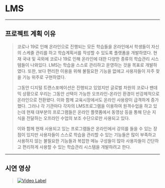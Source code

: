 # LMS

-----------------------
## 프로젝트 계획 이유
> 코로나 19로 인해 온라인으로 진행되는 모든 학습들을 온라인에서 학생들이 자신의 스케줄 관리를 하고 학습계획서를 작성할 수 있도록 플랫폼을 개발하였다. 현재 국내 및 곡외에 코로나 19로 인해 온라인에 대한 다양한 종류의 학습관리 시스템들이 나와있다. LMS는 학습을 스스로 관리하고 운영하는 것을 목표로 개발하였다. 또한, 보다 편리한 이용을 위해 불필요한 기능을 없애고 사용자들이 자주 찾을 기능 위주로 구현하였다.
>
> 그동안 디지털 트랜스포메이션은 진행되고 있었지만 글로벌 차원의 코로나 팬데믹 상황으로 우리는 그동안 선택이 가능한 오프라인-온라인 환경이 반강제적으로 온라인으로 전환됐다. 이와 함께 교육시장에서도 온라인 사용량이 급격하게 증가했다. 그러나 각 기관마다 각자의 LMS프로그램을 이용하여 원격수업을 하고 있는데 현재 대부분의 프로그램들은 온라인 플랫폼에서 동영상 등을 통해 단순 지식을 전달하는 오프라인 수업의 보조 수단으로만 사용되고 있다. 
> 
> 이와 함께 현재 사용되고 있는 프로그램들은 온라인에서 강의를 들을 수 있는 장점이 있지만 사용자들이 스스로 학습을 관리할 수 있는 기능들은 많이 부족하고 사용하지 않는 불필요한 기능들과 복잡한 메뉴 구성들이 많아 사용자들이 간단하고 편리하게 사용할 수 있는 학습관리 시스템을 개발하려고 한다.

---------------
## 시연 영상
> [![Video Label](http://img.youtube.com/vi/oARkmyHpmy8/0.jpg)](https://youtu.be/oARkmyHpmy8)

